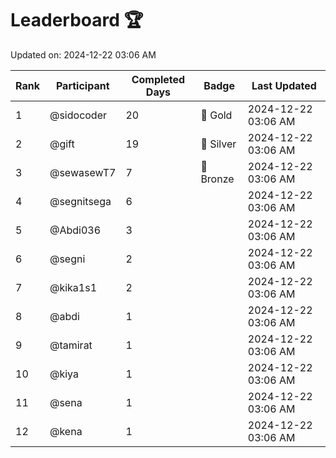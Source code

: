 # Leaderboard 🏆

Updated on: 2024-12-22 03:06 AM

| Rank | Participant       | Completed Days | Badge      | Last Updated         |
|------|-------------------|----------------|------------|----------------------|
| 1    | @sidocoder        | 20             | 🏅 Gold     | 2024-12-22 03:06 AM |
| 2    | @gift             | 19             | 🥈 Silver   | 2024-12-22 03:06 AM |
| 3    | @sewasewT7        | 7              | 🥉 Bronze   | 2024-12-22 03:06 AM |
| 4    | @segnitsega       | 6              |            | 2024-12-22 03:06 AM |
| 5    | @Abdi036          | 3              |            | 2024-12-22 03:06 AM |
| 6    | @segni            | 2              |            | 2024-12-22 03:06 AM |
| 7    | @kika1s1          | 2              |            | 2024-12-22 03:06 AM |
| 8    | @abdi             | 1              |            | 2024-12-22 03:06 AM |
| 9    | @tamirat          | 1              |            | 2024-12-22 03:06 AM |
| 10   | @kiya             | 1              |            | 2024-12-22 03:06 AM |
| 11   | @sena             | 1              |            | 2024-12-22 03:06 AM |
| 12   | @kena             | 1              |            | 2024-12-22 03:06 AM |
